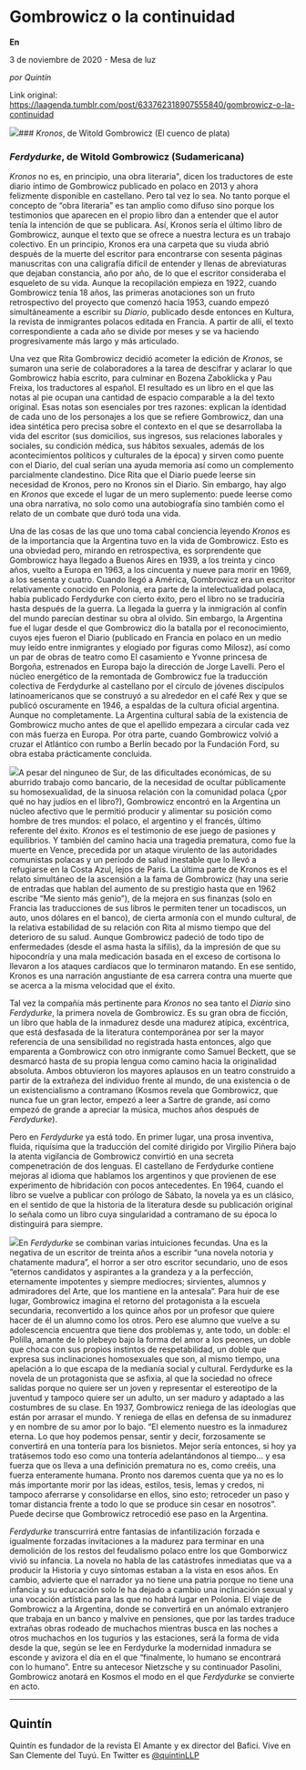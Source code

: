 # Gombrowicz o la continuidad

**En**

3 de noviembre de 2020 - Mesa de luz

_por Quintín_

Link original: https://laagenda.tumblr.com/post/633762318907555840/gombrowicz-o-la-continuidad

![](https://64.media.tumblr.com/ea34f4aa3f50b8045d8588843b3d91b8/2c78ac871b1060c8-d6/s400x600/09ad310bda170ea2273db0594b796fc19bd3aaad.jpg)### *Kronos*, de Witold Gombrowicz (El cuenco de plata)

### *Ferdydurke*, de Witold Gombrowicz (Sudamericana)

  


*Kronos* no es, en principio, una obra literaria", dicen los traductores de este diario íntimo de Gombrowicz publicado en polaco en 2013 y ahora felizmente disponible en castellano. Pero tal vez lo sea. No tanto porque el concepto de “obra literaria” es tan amplio como difuso sino porque los testimonios que aparecen en el propio libro dan a entender que el autor tenía la intención de que se publicara. Así, Kronos sería el último libro de Gombrowicz, aunque el texto que se ofrece a nuestra lectura es un trabajo colectivo. En un principio, Kronos era una carpeta que su viuda abrió después de la muerte del escritor para encontrarse con sesenta páginas manuscritas con una caligrafía difícil de entender y llenas de abreviaturas que dejaban constancia, año por año, de lo que el escritor consideraba el esqueleto de su vida. Aunque la recopilación empieza en 1922, cuando Gombrowicz tenía 18 años, las primeras anotaciones son un fruto retrospectivo del proyecto que comenzó hacia 1953, cuando empezó simultáneamente a escribir su *Diario*, publicado desde entonces en Kultura, la revista de inmigrantes polacos editada en Francia. A partir de allí, el texto correspondiente a cada año se divide por meses y se va haciendo progresivamente más largo y más articulado.

Una vez que Rita Gombrowicz decidió acometer la edición de *Kronos*, se sumaron una serie de colaboradores a la tarea de descifrar y aclarar lo que Gombrowicz había escrito, para culminar en Bozena Zaboklicka y Pau Freixa, los traductores al español. El resultado es un libro en el que las notas al pie ocupan una cantidad de espacio comparable a la del texto original. Esas notas son esenciales por tres razones: explican la identidad de cada uno de los personajes a los que se refiere Gombrowicz, dan una idea sintética pero precisa sobre el contexto en el que se desarrollaba la vida del escritor (sus domicilios, sus ingresos, sus relaciones laborales y sociales, su condición médica, sus hábitos sexuales, además de los acontecimientos políticos y culturales de la época) y sirven como puente con el Diario, del cual serían una ayuda memoria así como un complemento parcialmente clandestino. Dice Rita que el Diario puede leerse sin necesidad de Kronos, pero no Kronos sin el Diario. Sin embargo, hay algo en *Kronos* que excede el lugar de un mero suplemento: puede leerse como una obra narrativa, no solo como una autobiografía sino también como el relato de un combate que duró toda una vida.

Una de las cosas de las que uno toma cabal conciencia leyendo *Kronos* es de la importancia que la Argentina tuvo en la vida de Gombrowicz. Esto es una obviedad pero, mirando en retrospectiva, es sorprendente que Gombrowicz haya llegado a Buenos Aires en 1939, a los treinta y cinco años, vuelto a Europa en 1963, a los cincuenta y nueve para morir en 1969, a los sesenta y cuatro. Cuando llegó a América, Gombrowicz era un escritor relativamente conocido en Polonia, era parte de la intelectualidad polaca, había publicado Ferdydurke con cierto éxito, pero el libro no se traduciría hasta después de la guerra. La llegada la guerra y la inmigración al confín del mundo parecían destinar su obra al olvido. Sin embargo, la Argentina fue el lugar desde el que Gombrowicz dio la batalla por el reconocimiento, cuyos ejes fueron el Diario (publicado en Francia en polaco en un medio muy leído entre inmigrantes y elogiado por figuras como Milosz), así como un par de obras de teatro como El casamiento e Yvonne princesa de Borgoña, estrenados en Europa bajo la dirección de Jorge Lavelli. Pero el núcleo energético de la remontada de Gombrowicz fue la traducción colectiva de Ferdydurke al castellano por el círculo de jóvenes discípulos latinoamericanos que se construyó a su alrededor en el café Rex y que se publicó oscuramente en 1946, a espaldas de la cultura oficial argentina. Aunque no completamente. La Argentina cultural sabía de la existencia de Gombrowicz mucho antes de que el apellido empezara a circular cada vez con más fuerza en Europa. Por otra parte, cuando Gombrowicz volvió a cruzar el Atlántico con rumbo a Berlín becado por la Fundación Ford, su obra estaba prácticamente concluida. 


![](https://64.media.tumblr.com/39c30c866e8399472c78d93be01d5388/2c78ac871b1060c8-1d/s250x400/d86245307f47811e0810413bc07312e7ce77b723.jpg)A pesar del ninguneo de Sur, de las dificultades económicas, de su aburrido trabajo como bancario, de la necesidad de ocultar públicamente su homosexualidad, de la sinuosa relación con la comunidad polaca (¿por qué no hay judíos en el libro?), Gombrowicz encontró en la Argentina un núcleo afectivo que le permitió producir y alimentar su posición como hombre de tres mundos: el polaco, el argentino y el francés, último referente del éxito. *Kronos* es el testimonio de ese juego de pasiones y equilibrios. Y también del camino hacia una tragedia prematura, como fue la muerte en Vence, precedida por un ataque virulento de las autoridades comunistas polacas y un período de salud inestable que lo llevó a refugiarse en la Costa Azul, lejos de París. La última parte de Kronos es el relato simultáneo de la ascensión a la fama de Gombrowicz (hay una serie de entradas que hablan del aumento de su prestigio hasta que en 1962 escribe “Me siento más genio”), de la mejora en sus finanzas (solo en Francia las traducciones de sus libros le permiten tener un tocadiscos, un auto, unos dólares en el banco), de cierta armonía con el mundo cultural, de la relativa estabilidad de su relación con Rita al mismo tiempo que del deterioro de su salud. Aunque Gombrowicz padeció de todo tipo de enfermedades (desde el asma hasta la sífilis), da la impresión de que su hipocondría y una mala medicación basada en el exceso de cortisona lo llevaron a los ataques cardíacos que lo terminaron matando. En ese sentido, Kronos es una narración angustiante de esa carrera contra una muerte que se acerca a la misma velocidad que el éxito.


Tal vez la compañía más pertinente para *Kronos* no sea tanto el *Diario* sino *Ferdydurke*, la primera novela de Gombrowicz. Es su gran obra de ficción, un libro que habla de la inmadurez desde una madurez atípica, excéntrica, que está desfasada de la literatura contemporánea por ser la mayor referencia de una sensibilidad no registrada hasta entonces, algo que emparenta a Gombrowicz con otro inmigrante como Samuel Beckett, que se desmarcó hasta de su propia lengua como camino hacia la originalidad absoluta. Ambos obtuvieron los mayores aplausos en un teatro construido a partir de la extrañeza del individuo frente al mundo, de una existencia o de un existencialismo a contramano (Kosmos revela que Gombrowicz, que nunca fue un gran lector, empezó a leer a Sartre de grande, así como empezó de grande a apreciar la música, muchos años después de *Ferdydurke*). 


Pero en *Ferdydurke* ya está todo. En primer lugar, una prosa inventiva, fluida, riquísima que la traducción del comité dirigido por Virgilio Piñera bajo la atenta vigilancia de Gombrowicz convirtió en una secreta compenetración de dos lenguas. El castellano de Ferdydurke contiene mejoras al idioma que hablamos los argentinos y que provienen de ese experimento de hibridación con pocos antecedentes. En 1964, cuando el libro se vuelve a publicar con prólogo de Sábato, la novela ya es un clásico, en el sentido de que la historia de la literatura desde su publicación original lo señala como un libro cuya singularidad a contramano de su época lo distinguirá para siempre. 


![](https://64.media.tumblr.com/305b67392c5ca8acefdd305c05c07213/2c78ac871b1060c8-94/s250x400/d0155b9439fa4bd3723cdf1f63dec78b2ec09bc6.jpg)En *Ferdydurke* se combinan varias intuiciones fecundas. Una es la negativa de un escritor de treinta años a escribir “una novela notoria y chatamente madura”, el horror a ser otro escritor secundario, uno de esos “eternos candidatos y aspirantes a la grandeza y a la perfección, eternamente impotentes y siempre mediocres; sirvientes, alumnos y admiradores del Arte, que los mantiene en la antesala”. Para huir de ese lugar, Gombrowicz imagina el retorno del protagonista a la escuela secundaria, reconvertido a los quince años por un profesor que quiere hacer de él un alumno como los otros. Pero ese alumno que vuelve a su adolescencia encuentra que tiene dos problemas y, ante todo, un doble: el Polilla, amante de lo plebeyo bajo la forma del amor a los peones, un doble que choca con sus propios instintos de respetabilidad, un doble que expresa sus inclinaciones homosexuales que son, al mismo tiempo, una apelación a lo que escapa de la medianía social y cultural. Ferdydurke es la novela de un protagonista que se asfixia, al que la sociedad no ofrece salidas porque no quiere ser un joven y representar el estereotipo de la juventud y tampoco quiere ser un adulto, un ser maduro y adaptado a las costumbres de su clase. En 1937, Gombrowicz reniega de las ideologías que están por arrasar el mundo. Y reniega de ellas en defensa de su inmadurez y en nombre de su amor por lo bajo. “El elemento nuestro es la inmadurez eterna. Lo que hoy podemos pensar, sentir y decir, forzosamente se convertirá en una tontería para los bisnietos. Mejor sería entonces, si hoy ya tratásemos todo eso como una tontería adelantándonos al tiempo… y esa fuerza que os lleva a una definición prematura no es, como creéis, una fuerza enteramente humana. Pronto nos daremos cuenta que ya no es lo más importante morir por las ideas, estilos, tesis, lemas y credos, ni tampoco aferrarse y consolidarse en ellos, sino esto; retroceder un paso y tomar distancia frente a todo lo que se produce sin cesar en nosotros”. Puede decirse que Gombrowicz retrocedió ese paso en la Argentina. 


*Ferdydurke* transcurrirá entre fantasías de infantilización forzada e igualmente forzadas invitaciones a la madurez para terminar en una demolición de los restos del feudalismo polaco entre los que Gomborwicz vivió su infancia. La novela no habla de las catástrofes inmediatas que va a producir la Historia y cuyo síntomas estaban a la vista en esos años. En cambio, advierte que el narrador ya no tiene una patria porque no tiene una infancia y su educación solo le ha dejado a cambio una inclinación sexual y una vocación artística para las que no habrá lugar en Polonia. El viaje de Gombrowicz a la Argentina, donde se convertirá en un anómalo extranjero que trabaja en un banco y malvive en pensiones, que por las tardes traduce extrañas obras rodeado de muchachos mientras busca en las noches a otros muchachos en los tugurios y las estaciones, será la forma de vida desde la que, según se lee en Ferdydurke la modernidad inmadura se esconde y avizora el día en el que “finalmente, lo humano se encontrará con lo humano”. Entre su antecesor Nietzsche y su continuador Pasolini, Gombrowicz anotará en Kosmos el modo en el que *Ferdydurke* se convierte en acto. 




---

Quintín
-------

 Quintín es fundador de la revista El Amante y ex director del Bafici. Vive en San Clemente del Tuyú. En Twitter es [@quintinLLP](https://twitter.com/quintinLLP) 


